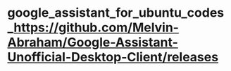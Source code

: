 # google_assistant_for_ubuntu_codes_https://github.com/Melvin-Abraham/Google-Assistant-Unofficial-Desktop-Client/releases
